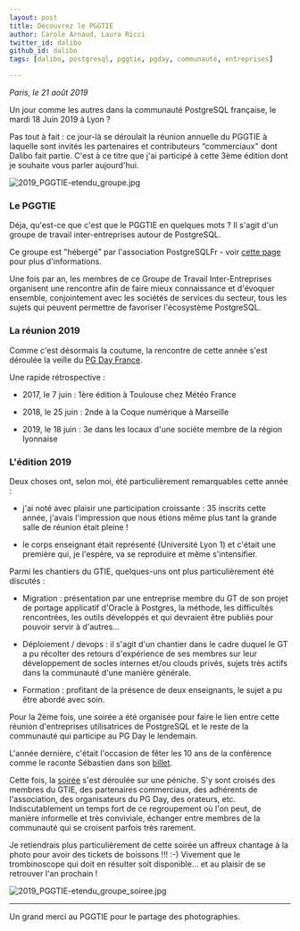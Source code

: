 ```yaml
---
layout: post
title: Découvrez le PGGTIE
author: Carole Arnaud, Laura Ricci
twitter_id: dalibo
github_id: dalibo
tags: [dalibo, postgresql, pggtie, pgday, communauté, entreprises]

---
```


*Paris, le 21 août 2019*

Un jour comme les autres dans la communauté PostgreSQL française, le mardi 18 Juin 2019 à Lyon ?

Pas tout à fait : ce jour-là se déroulait la réunion annuelle du PGGTIE à laquelle sont invités les partenaires et contributeurs “commerciaux" dont Dalibo fait partie. 
C'est à ce titre que j'ai participé à cette 3ème édition dont je souhaite vous parler aujourd'hui.

<!--MORE-->

![2019_PGGTIE-etendu_groupe.jpg](https://raw.githubusercontent.com/dalibo/blog/gh-pages/img/2019_PGGTIE-etendu_groupe.jpg)

### Le PGGTIE

Déja, qu'est-ce que c'est que le PGGTIE en quelques mots ? Il s'agit d'un groupe de travail inter-entreprises autour de PostgreSQL. 

Ce groupe est "hébergé" par l'association PostgreSQLFr - voir [cette page](https://www.postgresql.fr/entreprises/accueil) pour plus d'informations.

Une fois par an, les membres de ce Groupe de Travail Inter-Entreprises organisent une rencontre afin de faire mieux 
connaissance et d'évoquer ensemble, conjointement avec les sociétés de services du secteur, tous les sujets qui peuvent
permettre de favoriser l'écosystème PostgreSQL.

### La réunion 2019

Comme c'est désormais la coutume, la rencontre de cette année s'est déroulée la veille du [PG Day France](https://pgday.fr/).

Une rapide rétrospective :

   * 2017, le 7 juin : 1ère édition à Toulouse chez Météo France

   * 2018, le 25 juin : 2nde à la Coque numérique à Marseille 

   * 2019, le 18 juin : 3e dans les locaux d'une sociéte membre de la région lyonnaise
   

### L'édition 2019

Deux choses ont, selon moi, été particulièrement remarquables cette année :

   * j'ai noté avec plaisir une participation croissante : 35 inscrits cette année, j'avais l'impression que nous étions
   même plus tant la grande salle de réunion était pleine !

   * le corps enseignant était représenté (Université Lyon 1) et c'était une première qui, je l'espère, va se reproduire
   et même s'intensifier.


Parmi les chantiers du GTIE, quelques-uns ont plus particulièrement été discutés :

   * Migration : présentation par une entreprise membre du GT de son projet de portage applicatif d'Oracle à Postgres, la méthode, les difficultés rencontrées, les outils développés et qui devraient être publiés pour pouvoir servir à d'autres...

   * Déploiement / devops : il s'agit d'un chantier dans le cadre duquel le GT a pu récolter des retours d'expérience de ses membres sur leur développement de socles internes et/ou clouds privés, sujets très actifs dans la communauté d'une manière générale.

   * Formation : profitant de la présence de deux enseignants, le sujet a pu être abordé avec soin.



Pour la 2ème fois, une soirée a été organisée pour faire le lien entre cette réunion d'entreprises utilisatrices de
PostgreSQL et le reste de la communauté qui participe au PG Day le lendemain.

L'année dernière, c'était l'occasion de fêter les 10 ans de la conférence comme le raconte Sébastien dans son [billet](https://sdubois.fr/blog/2018/07/02/cr-du-pgday-fr-a-marseille-le-26-juin-2018/).

Cette fois, la [soirée](https://twitter.com/iNoorel/status/1141040538411515908) s'est déroulée sur une péniche. 
S'y sont croisés des membres du GTIE, des partenaires commerciaux, des adhérents de l'association, des organisateurs du PG Day,
des orateurs, etc. Indiscutablement un temps fort de ce regroupement où l'on peut, de manière informelle et très conviviale,
échanger entre membres de la communauté qui se croisent parfois très rarement.

Je retiendrais plus particulièrement de cette soirée un affreux chantage à la photo pour avoir des tickets de boissons !!!
:-) Vivement que le trombinoscope qui doit en résulter soit disponible... et au plaisir de se retrouver l'an prochain !

![2019_PGGTIE-etendu_groupe_soiree.jpg](https://raw.githubusercontent.com/dalibo/blog/gh-pages/img/2019_PGGTIE-etendu_groupe_soiree.jpg)

----
Un grand merci au PGGTIE pour le partage des photographies.


